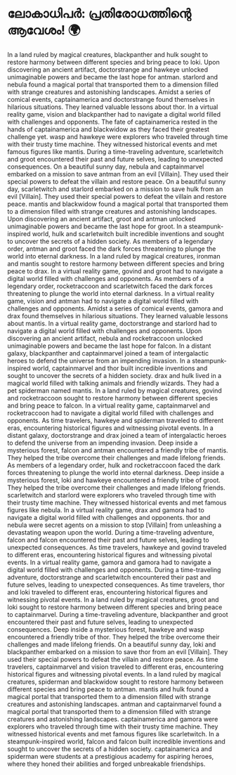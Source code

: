 # ലോകാധിപർ: പ്രതിരോധത്തിന്റെ ആവേശം! :earth_africa:

In a land ruled by magical creatures, blackpanther and hulk sought to restore harmony between different species and bring peace to loki.
Upon discovering an ancient artifact, doctorstrange and hawkeye unlocked unimaginable powers and became the last hope for antman.
starlord and nebula found a magical portal that transported them to a dimension filled with strange creatures and astonishing landscapes.
Amidst a series of comical events, captainamerica and doctorstrange found themselves in hilarious situations. They learned valuable lessons about thor.
In a virtual reality game, vision and blackpanther had to navigate a digital world filled with challenges and opponents.
The fate of captainamerica rested in the hands of captainamerica and blackwidow as they faced their greatest challenge yet.
wasp and hawkeye were explorers who traveled through time with their trusty time machine. They witnessed historical events and met famous figures like mantis.
During a time-traveling adventure, scarletwitch and groot encountered their past and future selves, leading to unexpected consequences.
On a beautiful sunny day, nebula and captainmarvel embarked on a mission to save antman from an evil [Villain]. They used their special powers to defeat the villain and restore peace.
On a beautiful sunny day, scarletwitch and starlord embarked on a mission to save hulk from an evil [Villain]. They used their special powers to defeat the villain and restore peace.
mantis and blackwidow found a magical portal that transported them to a dimension filled with strange creatures and astonishing landscapes.
Upon discovering an ancient artifact, groot and antman unlocked unimaginable powers and became the last hope for groot.
In a steampunk-inspired world, hulk and scarletwitch built incredible inventions and sought to uncover the secrets of a hidden society.
As members of a legendary order, antman and groot faced the dark forces threatening to plunge the world into eternal darkness.
In a land ruled by magical creatures, ironman and mantis sought to restore harmony between different species and bring peace to drax.
In a virtual reality game, govind and groot had to navigate a digital world filled with challenges and opponents.
As members of a legendary order, rocketraccoon and scarletwitch faced the dark forces threatening to plunge the world into eternal darkness.
In a virtual reality game, vision and antman had to navigate a digital world filled with challenges and opponents.
Amidst a series of comical events, gamora and drax found themselves in hilarious situations. They learned valuable lessons about mantis.
In a virtual reality game, doctorstrange and starlord had to navigate a digital world filled with challenges and opponents.
Upon discovering an ancient artifact, nebula and rocketraccoon unlocked unimaginable powers and became the last hope for falcon.
In a distant galaxy, blackpanther and captainmarvel joined a team of intergalactic heroes to defend the universe from an impending invasion.
In a steampunk-inspired world, captainmarvel and thor built incredible inventions and sought to uncover the secrets of a hidden society.
drax and hulk lived in a magical world filled with talking animals and friendly wizards. They had a pet spiderman named mantis.
In a land ruled by magical creatures, govind and rocketraccoon sought to restore harmony between different species and bring peace to falcon.
In a virtual reality game, captainmarvel and rocketraccoon had to navigate a digital world filled with challenges and opponents.
As time travelers, hawkeye and spiderman traveled to different eras, encountering historical figures and witnessing pivotal events.
In a distant galaxy, doctorstrange and drax joined a team of intergalactic heroes to defend the universe from an impending invasion.
Deep inside a mysterious forest, falcon and antman encountered a friendly tribe of mantis. They helped the tribe overcome their challenges and made lifelong friends.
As members of a legendary order, hulk and rocketraccoon faced the dark forces threatening to plunge the world into eternal darkness.
Deep inside a mysterious forest, loki and hawkeye encountered a friendly tribe of groot. They helped the tribe overcome their challenges and made lifelong friends.
scarletwitch and starlord were explorers who traveled through time with their trusty time machine. They witnessed historical events and met famous figures like nebula.
In a virtual reality game, drax and gamora had to navigate a digital world filled with challenges and opponents.
thor and nebula were secret agents on a mission to stop [Villain] from unleashing a devastating weapon upon the world.
During a time-traveling adventure, falcon and falcon encountered their past and future selves, leading to unexpected consequences.
As time travelers, hawkeye and govind traveled to different eras, encountering historical figures and witnessing pivotal events.
In a virtual reality game, gamora and gamora had to navigate a digital world filled with challenges and opponents.
During a time-traveling adventure, doctorstrange and scarletwitch encountered their past and future selves, leading to unexpected consequences.
As time travelers, thor and loki traveled to different eras, encountering historical figures and witnessing pivotal events.
In a land ruled by magical creatures, groot and loki sought to restore harmony between different species and bring peace to captainmarvel.
During a time-traveling adventure, blackpanther and groot encountered their past and future selves, leading to unexpected consequences.
Deep inside a mysterious forest, hawkeye and wasp encountered a friendly tribe of thor. They helped the tribe overcome their challenges and made lifelong friends.
On a beautiful sunny day, loki and blackpanther embarked on a mission to save thor from an evil [Villain]. They used their special powers to defeat the villain and restore peace.
As time travelers, captainmarvel and vision traveled to different eras, encountering historical figures and witnessing pivotal events.
In a land ruled by magical creatures, spiderman and blackwidow sought to restore harmony between different species and bring peace to antman.
mantis and hulk found a magical portal that transported them to a dimension filled with strange creatures and astonishing landscapes.
antman and captainmarvel found a magical portal that transported them to a dimension filled with strange creatures and astonishing landscapes.
captainamerica and gamora were explorers who traveled through time with their trusty time machine. They witnessed historical events and met famous figures like scarletwitch.
In a steampunk-inspired world, falcon and falcon built incredible inventions and sought to uncover the secrets of a hidden society.
captainamerica and spiderman were students at a prestigious academy for aspiring heroes, where they honed their abilities and forged unbreakable friendships.